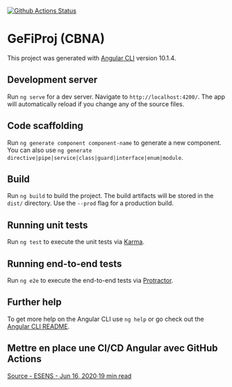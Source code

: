 [![Github Actions Status](https://action-badges.now.sh/cbn-alpin/gefiproj-webapp?action=main)]()

# GeFiProj (CBNA)

This project was generated with [Angular CLI](https://github.com/angular/angular-cli) version 10.1.4.

## Development server

Run `ng serve` for a dev server. Navigate to `http://localhost:4200/`. The app will automatically reload if you change any of the source files.

## Code scaffolding

Run `ng generate component component-name` to generate a new component. You can also use `ng generate directive|pipe|service|class|guard|interface|enum|module`.

## Build

Run `ng build` to build the project. The build artifacts will be stored in the `dist/` directory. Use the `--prod` flag for a production build.

## Running unit tests

Run `ng test` to execute the unit tests via [Karma](https://karma-runner.github.io).

## Running end-to-end tests

Run `ng e2e` to execute the end-to-end tests via [Protractor](http://www.protractortest.org/).

## Further help

To get more help on the Angular CLI use `ng help` or go check out the [Angular CLI README](https://github.com/angular/angular-cli/blob/master/README.md).

## Mettre en place une CI/CD Angular avec GitHub Actions
[Source - ESENS - Jun 16, 2020·19 min read](https://esensconsulting.medium.com/mettre-en-place-une-ci-cd-angular-avec-github-actions-netlify-ca0b59b99ed8)
